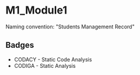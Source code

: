 # M1_Module1
Naming convention: "Students Management Record"

## Badges
*   CODACY - Static Code Analysis
*   CODIGA - Static Analysis
